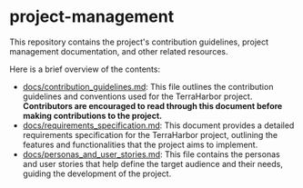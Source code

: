 # project-management

This repository contains the project's contribution guidelines, project management documentation, and other related resources.

Here is a brief overview of the contents:

- [docs/contribution_guidelines.md](./docs/contribution_guidelines.md): This file outlines the contribution guidelines and conventions used for the TerraHarbor project. **Contributors are encouraged to read through this document before making contributions to the project.**
- [docs/requirements_specification.md](./docs/requirements_specification.md): This document provides a detailed requirements specification for the TerraHarbor project, outlining the features and functionalities that the project aims to implement.
- [docs/personas_and_user_stories.md](./docs/personas_and_user_stories.md): This file contains the personas and user stories that help define the target audience and their needs, guiding the development of the project.
